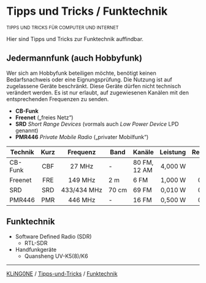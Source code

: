 # Tipps und Tricks / Funktechnik
<small>TIPPS UND TRICKS FÜR COMPUTER UND INTERNET</small>

Hier sind Tipps und Tricks zur Funktechnik auffindbar.

## Jedermannfunk (auch Hobbyfunk)

Wer sich am Hobbyfunk beteiligen möchte, benötigt keinen Bedarfsnachweis oder eine Eignungsprüfung. Die Nutzung ist auf zugelassene Geräte beschränkt. Diese Geräte dürfen nicht technisch verändert werden. Es ist nur erlaubt, auf zugewiesenen Kanälen mit den entsprechenden Frequenzen zu senden.

* **CB-Funk**
* **Freenet** („freies Netz“)
* **SRD** *Short Range Devices* (vormals auch *Low Power Device* LPD genannt)
* **PMR446** *Private Mobile Radio* („privater Mobilfunk“)

Technik | Kurz | Frequenz      | Band  | Kanäle       | Leistung | Reichweite | Geltungsbereich
------- |:----:|:-------------:| ----- | ------------ | --------:| ----------:|:--------------:
CB-Funk | CBF  |  27 MHz       | -     | 80 FM, 12 AM | 4,000 W  | 1–10 km    | EUR
Freenet | FRE  | 149 MHz       | 2 m   | 6 FM         | 1,000 W  | 0,5–5 km   | DEU
SRD     | SRD  | 433/434 MHz   | 70 cm | 69 FM        | 0,010 W  | 0,5–2 km   | EUR
PMR446  | PMR  | 446 MHz       | -     | 16 FM        | 0,500 W  | 0,5–5 km   | EUR

## Funktechnik

* Software Defined Radio (SDR)
  * RTL-SDR
* Handfunkgeräte
  * Quansheng UV-K5(8)/K6

---


[KLiNG0NE](https://github.com/KLiNG0NE/) / [Tipps-und-Tricks](https://github.com/KLiNG0NE/Tipps-und-Tricks) / [Funktechnik](README.md)
